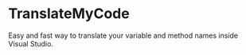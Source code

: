 # TranslateMyCode
Easy and fast way to translate your variable and method names inside Visual Studio.
